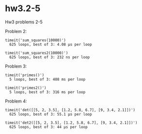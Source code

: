 hw3.2-5
=======

Hw3 problems 2-5

Problem 2:  

    timeit('sum_squares(10000)')  
      625 loops, best of 3: 4.08 µs per loop  

    timeit('sum_squares2(10000)')  
      625 loops, best of 3: 232 ns per loop  

Problem 3:  

    timeit('primes()')  
      5 loops, best of 3: 408 ms per loop  

    timeit('primes2()')  
      5 loops, best of 3: 316 ms per loop  

Problem 4:  

    timeit('det([[5, 2, 3.5], [1.2, 5.8, 6.7], [9, 3.4, 2.1]])')  
      625 loops, best of 3: 55.1 µs per loop  
    
    timeit('det2([[5, 2, 3.5], [1.2, 5.8, 6.7], [9, 3.4, 2.1]])')  
      625 loops, best of 3: 44 µs per loop  

